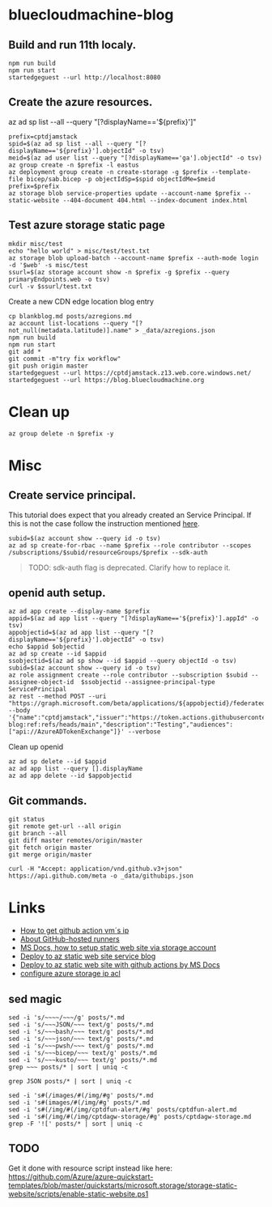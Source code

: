 # bluecloudmachine-blog

## Build and run 11th localy.

~~~ text
npm run build
npm run start
startedgeguest --url http://localhost:8080
~~~

## Create the azure resources.

az ad sp list --all --query "[?displayName=='${prefix}']"

~~~ text
prefix=cptdjamstack
spid=$(az ad sp list --all --query "[?displayName=='${prefix}'].objectId" -o tsv)
meid=$(az ad user list --query "[?displayName=='ga'].objectId" -o tsv)
az group create -n $prefix -l eastus
az deployment group create -n create-storage -g $prefix --template-file bicep/sab.bicep -p objectIdSp=$spid objectIdMe=$meid prefix=$prefix
az storage blob service-properties update --account-name $prefix --static-website --404-document 404.html --index-document index.html
~~~

## Test azure storage static page

~~~ text
mkdir misc/test
echo "hello world" > misc/test/test.txt
az storage blob upload-batch --account-name $prefix --auth-mode login -d '$web' -s misc/test
ssurl=$(az storage account show -n $prefix -g $prefix --query primaryEndpoints.web -o tsv)
curl -v $ssurl/test.txt
~~~

Create a new CDN edge location blog entry

~~~ text
cp blankblog.md posts/azregions.md
az account list-locations --query "[?not_null(metadata.latitude)].name" > _data/azregions.json
npm run build
npm run start
git add *
git commit -m"try fix workflow"
git push origin master
startedgeguest --url https://cptdjamstack.z13.web.core.windows.net/
startedgeguest --url https://blog.bluecloudmachine.org
~~~

# Clean up

~~~ text
az group delete -n $prefix -y
~~~

# Misc

## Create service principal.

This tutorial does expect that you already created an Service Principal. If this is not the case follow the instruction mentioned [here](https://docs.microsoft.com/en-us/azure/storage/blobs/storage-blobs-static-site-github-actions?tabs=userlevel).

~~~ text
subid=$(az account show --query id -o tsv)
az ad sp create-for-rbac --name $prefix --role contributor --scopes /subscriptions/$subid/resourceGroups/$prefix --sdk-auth
~~~

> TODO: sdk-auth flag is deprecated. Clarify how to replace it.

## openid auth setup.

~~~ text
az ad app create --display-name $prefix
appid=$(az ad app list --query "[?displayName=='${prefix}'].appId" -o tsv)
appobjectid=$(az ad app list --query "[?displayName=='${prefix}'].objectId" -o tsv)
echo $appid $objectid
az ad sp create --id $appid
ssobjectid=$(az ad sp show --id $appid --query objectId -o tsv) 
subid=$(az account show --query id -o tsv)
az role assignment create --role contributor --subscription $subid --assignee-object-id  $ssobjectid --assignee-principal-type ServicePrincipal
az rest --method POST --uri "https://graph.microsoft.com/beta/applications/${appobjectid}/federatedIdentityCredentials" --body '{"name":"cptdjamstack","issuer":"https://token.actions.githubusercontent.com","subject":"repo:cpinotossi/bluecloudmachine-blog:ref:refs/heads/main","description":"Testing","audiences":["api://AzureADTokenExchange"]}' --verbose
~~~

Clean up openid

~~~ text
az ad sp delete --id $appid
az ad app list --query [].displayName
az ad app delete --id $appobjectid
~~~

## Git commands.

~~~ text
git status
git remote get-url --all origin
git branch --all
git diff master remotes/origin/master
git fetch origin master
git merge origin/master

curl -H "Accept: application/vnd.github.v3+json" https://api.github.com/meta -o _data/githubips.json
~~~

# Links
- [How to get github action vm´s ip](https://docs.github.com/en/rest/reference/meta#get-github-meta-information--code-samples)
- [About GitHub-hosted runners](https://docs.github.com/en/actions/using-github-hosted-runners/about-github-hosted-runners#ip-addresses)
- [MS Docs, how to setup static web site via storage account](https://docs.microsoft.com/en-us/azure/storage/blobs/storage-blob-static-website-host)
- [Deploy to az static web site service blog](https://squalr.us/2021/05/deploying-an-11ty-site-to-azure-static-web-apps/)
- [Deploy to az static web site with github actions by MS Docs](https://docs.microsoft.com/en-us/azure/storage/blobs/storage-blobs-static-site-github-actions)
- [configure azure storage ip acl](https://docs.microsoft.com/en-us/azure/storage/common/storage-network-security?tabs=azure-cli)

## sed magic

~~~ text
sed -i 's/~~~~/~~~/g' posts/*.md
sed -i 's/~~~JSON/~~~ text/g' posts/*.md
sed -i 's/~~~bash/~~~ text/g' posts/*.md
sed -i 's/~~~json/~~~ text/g' posts/*.md
sed -i 's/~~~pwsh/~~~ text/g' posts/*.md
sed -i 's/~~~bicep/~~~ text/g' posts/*.md
sed -i 's/~~~kusto/~~~ text/g' posts/*.md
grep ~~~ posts/* | sort | uniq -c

grep JSON posts/* | sort | uniq -c

sed -i 's#(/images/#(/img/#g' posts/*.md
sed -i 's#(images/#(/img/#g' posts/*.md
sed -i 's#(/img/#(/img/cptdfun-alert/#g' posts/cptdfun-alert.md
sed -i 's#(/img/#(/img/cptdagw-storage/#g' posts/cptdagw-storage.md
grep -F '![' posts/* | sort | uniq -c
~~~

## TODO

Get it done with resource script instead like here:
https://github.com/Azure/azure-quickstart-templates/blob/master/quickstarts/microsoft.storage/storage-static-website/scripts/enable-static-website.ps1